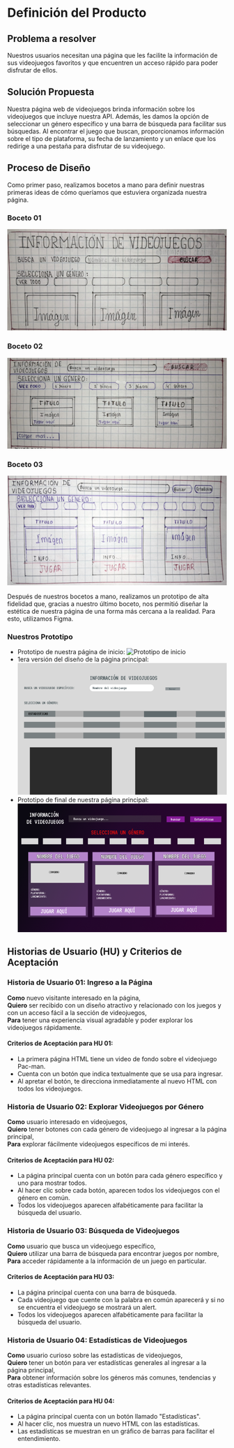 # Definición del Producto

## Problema a resolver
Nuestros usuarios necesitan una página que les facilite la información de sus videojuegos favoritos y que encuentren un acceso rápido para poder disfrutar de ellos.

## Solución Propuesta
Nuestra página web de videojuegos brinda información sobre los videojuegos que incluye nuestra API. Además, les damos la opción de seleccionar un género específico y una barra de búsqueda para facilitar sus búsquedas. Al encontrar el juego que buscan, proporcionamos información sobre el tipo de plataforma, su fecha de lanzamiento y un enlace que los redirige a una pestaña para disfrutar de su videojuego.

## Proceso de Diseño
Como primer paso, realizamos bocetos a mano para definir nuestras primeras ideas de cómo queríamos que estuviera organizada nuestra página.

### Boceto 01
![Boceto 01](./assets/img/1er-boceto.png)

### Boceto 02
![Boceto 02](./assets/img/2do-boceto.png)

### Boceto 03
![Boceto 03](./assets/img/3er-boceto.png)

Después de nuestros bocetos a mano, realizamos un prototipo de alta fidelidad que, gracias a nuestro último boceto, nos permitió diseñar la estética de nuestra página de una forma más cercana a la realidad. Para esto, utilizamos Figma.

### Nuestros Prototipo
- Prototipo de nuestra página de inicio:
![Prototipo de inicio](./assets/img/inicio-página.png)
- 1era versión del diseño de la página principal:
![Prototipo 01-página principal](./assets/img/1era-versión-página-principal.png)
- Prototipo de final de nuestra página principal:
![Prototipo final - página principal](./assets/img/2da-version-pagina-principal.png)


## Historias de Usuario (HU) y Criterios de Aceptación

### Historia de Usuario 01: Ingreso a la Página

**Como** nuevo visitante interesado en la página,  
**Quiero** ser recibido con un diseño atractivo y relacionado con los juegos y con un acceso fácil a la sección de videojuegos,  
**Para** tener una experiencia visual agradable y poder explorar los videojuegos rápidamente.

#### Criterios de Aceptación para HU 01:

- La primera página HTML tiene un video de fondo sobre el videojuego Pac-man.
- Cuenta con un botón que indica textualmente que se usa para ingresar.
- Al apretar el botón, te direcciona inmediatamente al nuevo HTML con todos los videojuegos.

### Historia de Usuario 02: Explorar Videojuegos por Género

**Como** usuario interesado en videojuegos,  
**Quiero** tener botones con cada género de videojuego al ingresar a la página principal,  
**Para** explorar fácilmente videojuegos específicos de mi interés.

#### Criterios de Aceptación para HU 02:

- La página principal cuenta con un botón para cada género específico y uno para mostrar todos.
- Al hacer clic sobre cada botón, aparecen todos los videojuegos con el género en común.
- Todos los videojuegos aparecen alfabéticamente para facilitar la búsqueda del usuario.

### Historia de Usuario 03: Búsqueda de Videojuegos

**Como** usuario que busca un videojuego específico,  
**Quiero** utilizar una barra de búsqueda para encontrar juegos por nombre,  
**Para** acceder rápidamente a la información de un juego en particular.

#### Criterios de Aceptación para HU 03:

- La página principal cuenta con una barra de búsqueda.
- Cada videojuego que cuente con la palabra en común aparecerá y si no se encuentra el videojuego se mostrará un alert.
- Todos los videojuegos aparecen alfabéticamente para facilitar la búsqueda del usuario.

### Historia de Usuario 04: Estadísticas de Videojuegos

**Como** usuario curioso sobre las estadísticas de videojuegos,  
**Quiero** tener un botón para ver estadísticas generales al ingresar a la página principal,  
**Para** obtener información sobre los géneros más comunes, tendencias y otras estadísticas relevantes.

#### Criterios de Aceptación para HU 04:

- La página principal cuenta con un botón llamado "Estadísticas".
- Al hacer clic, nos muestra un nuevo HTML con las estadísticas.
- Las estadísticas se muestran en un gráfico de barras para facilitar el entendimiento.
